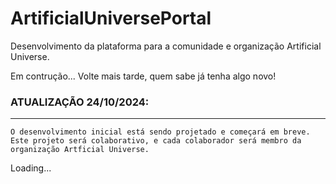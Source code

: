 # ArtificialUniversePortal
Desenvolvimento da plataforma para a comunidade e organização Artificial Universe.


Em contrução...
Volte mais tarde, quem sabe já tenha algo novo!

### ATUALIZAÇÃO 24/10/2024:
---
```
O desenvolvimento inicial está sendo projetado e começará em breve.
Este projeto será colaborativo, e cada colaborador será membro da
organização Artficial Universe.
```
 
Loading...
